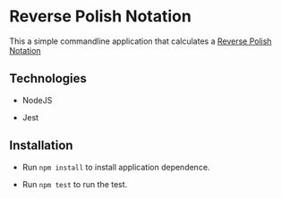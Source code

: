 # Reverse Polish Notation

This a simple commandline application that calculates a [Reverse Polish Notation](https://en.wikipedia.org/wiki/Reverse_Polish_notation)

## Technologies

- NodeJS

- Jest 

## Installation

- Run `npm install` to install application dependence.

- Run `npm test` to run the test.



